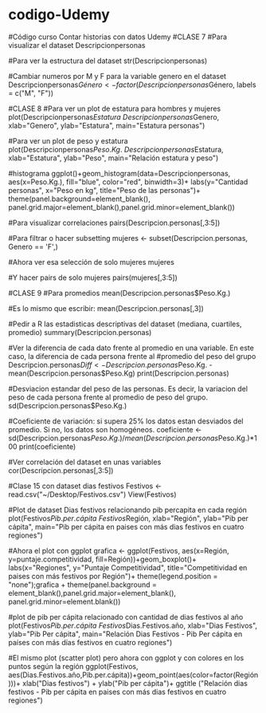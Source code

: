 # codigo-Udemy
#Código curso Contar historias con datos Udemy
#CLASE 7
#Para visualizar el dataset
Descripcionpersonas

#Para ver la estructura del dataset
str(Descripcionpersonas)

#Cambiar numeros por M y F para la variable genero en el dataset
Descripcionpersonas$Género <- factor(Descripcionpersonas$Género, labels = c("M", "F"))

#CLASE 8
#Para ver un plot de estatura para hombres y mujeres
plot(Descripcionpersonas$Estatura~Descripcionpersonas$Genero, xlab="Genero", ylab="Estatura", main="Estatura personas")

#Para ver un plot de peso y estatura
plot(Descripcionpersonas$Peso.Kg.~Descripcionpersonas$Estatura, xlab="Estatura", ylab="Peso", main="Relación estatura y peso")

#histograma
ggplot()+geom_histogram(data=Descripcionpersonas, aes(x=Peso.Kg.), fill="blue", color="red", binwidth=3)+
labs(y="Cantidad personas", x="Peso en kg",
title="Peso de las personas")+
theme(panel.background=element_blank(), panel.grid.major=element_blank(),panel.grid.minor=element_blank())

#Para visualizar correlaciones
pairs(Descripcion.personas[,3:5])

#Para filtrar o hacer subsetting
mujeres <- subset(Descripcion.personas, Genero == 'F',)

#Ahora ver esa selección de solo mujeres
mujeres

#Y hacer pairs de solo mujeres
pairs(mujeres[,3:5])

#CLASE 9
#Para promedios
mean(Descripcion.personas$Peso.Kg.)

#Es lo mismo que escribir:
mean(Descripcion.personas[,3])

#Pedir a R las estadisticas descriptivas del dataset (mediana, cuartiles, promedio)
summary(Descripcion.personas)

#Ver la diferencia de cada dato frente al promedio en una variable. En este caso, la diferencia de cada persona frente al
#promedio del peso del grupo
Descripcion.personas$Diff <- Descripcion.personas$Peso.Kg. - mean(Descripcion.personas$Peso.Kg)
print(Descripcion.personas)

#Desviacion estandar del peso de las personas. Es decir, la variacion del peso de cada persona frente al promedio de peso del grupo.
sd(Descripcion.personas$Peso.Kg.)

#Coeficiente de variación: si supera 25% los datos estan desviados del promedio. Si no, los datos son homogéneos.
coeficiente <- sd(Descripcion.personas$Peso.Kg.)/mean(Descripcion.personas$Peso.Kg.)*100
print(coeficiente)

#Ver correlación del dataset en unas variables
cor(Descripcion.personas[,3:5])

#Clase 15 con dataset dias festivos
Festivos <- read.csv("~/Desktop/Festivos.csv")
View(Festivos)

#Plot de dataset Dias festivos relacionando pib percapita en cada región
plot(Festivos$Pib.per.cápita ~ Festivos$Región, xlab="Región", ylab="Pib per cápita", main="Pib per cápita en paises con más dias festivos en cuatro regiones")

#Ahora el plot con ggplot
grafica <- ggplot(Festivos, aes(x=Región, y=puntaje.competitividad, fill=Región))+geom_boxplot()+
labs(x="Regiones", y="Puntaje Competitividad", title="Competitividad en paises con más festivos por Región")+
theme(legend.position = "none");grafica +
theme(panel.background = element_blank(),panel.grid.major=element_blank(),
panel.grid.minor=element.blank())

#plot de pib per cápita relacionado con cantidad de dias festivos al año
plot(Festivos$Pib.per.cápita ~ Festivos$Dias.Festivos.año, xlab="Dias Festivos", ylab="Pib Per cápita",
main="Relación Dias Festivos - Pib Per cápita en países con más días festivos en cuatro regiones")

#El mismo plot (scatter plot) pero ahora con ggplot y con colores en los puntos según la región
ggplot(Festivos, aes(Dias.Festivos.año,Pib.per.cápita))+geom_point(aes(color=factor(Región)))+
xlab("Dias festivos") + ylab("Pib per cápita")+
ggtitle ("Relación dias festivos - Pib per cápita en paises con más dias festivos en cuatro regiones")






















